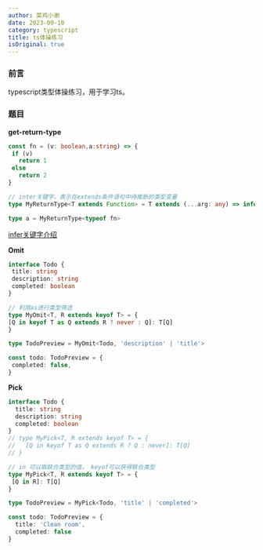 ```yaml
---
author: 菜鸡小谢
date: 2023-09-10
category: typescript
title: ts体操练习
isOriginal: true
---
```

### 前言

typescript类型体操练习，用于学习ts。

### 题目

**get-return-type**

```typescript
const fn = (v: boolean,a:string) => {
 if (v)
   return 1
 else
   return 2
}

// inter关键字，表示在extends条件语句中待推断的类型变量
type MyReturnType<T extends Function> = T extends (...arg: any) => infer p ? p :never

type a = MyReturnType<typeof fn>
```

[infer关键字介绍](https://jkchao.github.io/typescript-book-chinese/tips/infer.html#%E4%BB%8B%E7%BB%8D)

**Omit**

```typescript
interface Todo {
 title: string
 description: string
 completed: boolean
}

// 利用as进行类型筛选
type MyOmit<T, R extends keyof T> = {
[Q in keyof T as Q extends R ? never : Q]: T[Q]
}

type TodoPreview = MyOmit<Todo, 'description' | 'title'>

const todo: TodoPreview = {
 completed: false,
}
```

**Pick**

```typescript
interface Todo {
  title: string
  description: string
  completed: boolean
}
// type MyPick<T, R extends keyof T> = {
//   [Q in keyof T as Q extends R ? Q : never]: T[Q]
// }

// in 可以取联合类型的值， keyof可以获得联合类型
type MyPick<T, R extends keyof T> = {
 [Q in R]: T[Q]
}

type TodoPreview = MyPick<Todo, 'title' | 'completed'>

const todo: TodoPreview = {
  title: 'Clean room',
  completed: false
}
```

